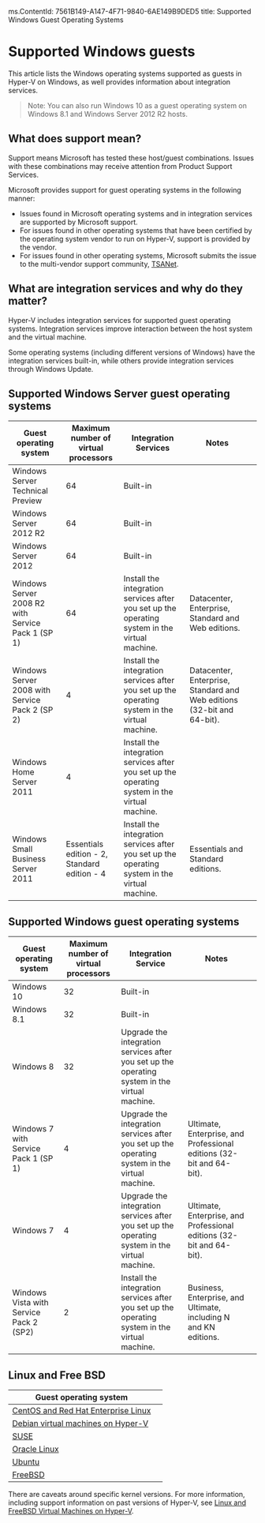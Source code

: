ms.ContentId: 7561B149-A147-4F71-9840-6AE149B9DED5
title: Supported Windows Guest Operating Systems


# Supported Windows guests 
This article lists the Windows operating systems supported as guests in Hyper-V on Windows, as well provides information about integration services. 

> Note: You can also run Windows 10 as a guest operating system on Windows 8.1 and Windows Server 2012 R2 hosts.

## What does support mean? 
Support means Microsoft has tested these host/guest combinations.  Issues with these combinations may receive attention from Product Support Services.
 
Microsoft provides support for guest operating systems in the following manner:
* Issues found in Microsoft operating systems and in integration services are supported by Microsoft support.
* For issues found in other operating systems that have been certified by the operating system vendor to run on Hyper-V, support is provided by the vendor.
* For issues found in other operating systems, Microsoft submits the issue to the multi-vendor support community, [TSANet](http://www.tsanet.org/).

## What are integration services and why do they matter?
Hyper-V includes integration services for supported guest operating systems.  Integration services improve interaction between the host system and the virtual machine.  

Some operating systems (including different versions of Windows) have the integration services built-in, while others provide integration services through Windows Update.

## Supported Windows Server guest operating systems


 |  Guest operating system  			|  Maximum number of virtual processors  	|  Integration Services  	|  Notes  	| 	 	| 
 | -----				 				| ----- 									| ----- 					| ----- 	| ----- |
 |  Windows Server Technical Preview 	| 64 										| Built-in |    			| 	 		| 		|
 |  Windows Server 2012 R2 				| 64 										| Built-in |       			| 	        | 		|
 |  Windows Server 2012 				| 64 										| Built-in |     			| 	 		|		| 
 |  Windows Server 2008 R2 with Service Pack 1 (SP 1) 	| 64 							| Install the integration services after you set up the operating system in the virtual machine. 																		| Datacenter, Enterprise, Standard and Web editions.  																											  | 	  | 
 |  Windows Server 2008 with Service Pack 2 (SP 2) 		| 4 						| Install the integration services after you set up the operating system in the virtual machine. 																				| Datacenter, Enterprise, Standard and Web editions (32-bit and 64-bit).  																						  | 	   | 
 |  Windows Home Server 2011 			| 4 										| Install the integration services after you set up the operating system in the virtual machine. 																						   	 |   	 | 
 |  Windows Small Business Server 2011  |  Essentials edition - 2, Standard edition - 4  |  Install the integration services after you set up the operating system in the virtual machine.  																	  |  Essentials and Standard editions.  																												| 		 | 
 
 
## Supported Windows guest operating systems


 |  Guest operating system |  Maximum number of virtual processors |  Integration Service  |  Notes  | 	|
 | ----- | ----- | ----- | ----- | ----- |
 | Windows 10 | 32 | Built-in |  | 	|
 | Windows 8.1 | 32 | Built-in |  | 	|
 | Windows 8 | 32 | Upgrade the integration services after you set up the operating system in the virtual machine. | 	 | 	|
 | Windows 7 with Service Pack 1 (SP 1) | 4 | Upgrade the integration services after you set up the operating system in the virtual machine. | Ultimate, Enterprise, and Professional editions (32-bit and 64-bit). | 	|
 | Windows 7 | 4 | Upgrade the integration services after you set up the operating system in the virtual machine. | Ultimate, Enterprise, and Professional editions (32-bit and 64-bit). | 	|
 | Windows Vista with Service Pack 2 (SP2) | 2 | Install the integration services after you set up the operating system in the virtual machine. | Business, Enterprise, and Ultimate, including N and KN editions. |  	|
 

## Linux and Free BSD


| Guest operating system |  |
| -----|------|
| [CentOS and Red Hat Enterprise Linux ](https://technet.microsoft.com/library/dn531026.aspx) | |
| [Debian virtual machines on Hyper-V](https://technet.microsoft.com/library/dn614985.aspx) | |
| [SUSE](https://technet.microsoft.com/en-us/library/dn531027.aspx) | |
| [Oracle Linux](https://technet.microsoft.com/en-us/library/dn609828.aspx)  | |
| [Ubuntu](https://technet.microsoft.com/en-us/library/dn531029.aspx) | |
| [FreeBSD](https://technet.microsoft.com/library/dn848318.aspx) | |

There are caveats around specific kernel versions. For more information, including support information on past versions of Hyper-V, see [Linux and FreeBSD Virtual Machines on Hyper-V](https://technet.microsoft.com/library/dn531030.aspx).

